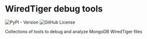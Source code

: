 # WiredTiger debug tools
![PyPI - Version](https://img.shields.io/pypi/v/wiredtiger-debug-tools)
![GitHub License](https://img.shields.io/github/license/toto-dev/wiredtiger-debug-tools?color=blue)

Collections of tools to debug and analyze MongoDB WiredTiger files
